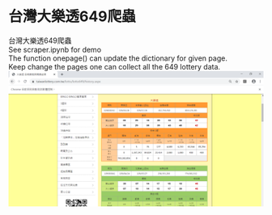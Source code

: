# 台灣大樂透649爬蟲
台灣大樂透649爬蟲 <br/>
See scraper.ipynb for demo  <br/>
The function onepage() can update the dictionary for given page. <br/>
Keep change the pages one can collect all the 649 lottery data.<br/>
![image](https://github.com/ericntunctu/-/blob/master/demo.PNG)
